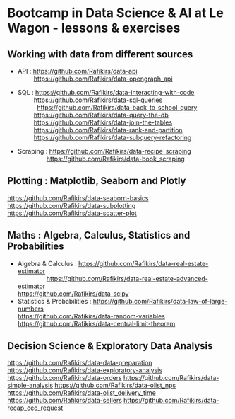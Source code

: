 # Bootcamp in Data Science & AI at Le Wagon - lessons & exercises

## Working with data from different sources

- API : https://github.com/Rafikirs/data-api  
&emsp; &emsp;  https://github.com/Rafikirs/data-opengraph_api


- SQL : https://github.com/Rafikirs/data-interacting-with-code    
&emsp; &emsp;          https://github.com/Rafikirs/data-sql-queries  
$~~~~~~~~~~$     https://github.com/Rafikirs/data-back_to_school_query  
&emsp; &emsp;    https://github.com/Rafikirs/data-query-the-db  
&emsp; &emsp; https://github.com/Rafikirs/data-join-the-tables  
&emsp; &emsp; https://github.com/Rafikirs/data-rank-and-partition  
&emsp; &emsp; https://github.com/Rafikirs/data-subquery-refactoring
- Scraping : https://github.com/Rafikirs/data-recipe_scraping  
&emsp; &emsp; &emsp; &ensp;  https://github.com/Rafikirs/data-book_scraping


## Plotting : Matplotlib, Seaborn and Plotly

https://github.com/Rafikirs/data-seaborn-basics  
https://github.com/Rafikirs/data-subplotting  
https://github.com/Rafikirs/data-scatter-plot  


## Maths : Algebra, Calculus, Statistics and Probabilities

- Algebra & Calculus : https://github.com/Rafikirs/data-real-estate-estimator  
&emsp; &emsp; &emsp; &ensp;  https://github.com/Rafikirs/data-real-estate-advanced-estimator  
https://github.com/Rafikirs/data-scipy
- Statistics & Probabilities : https://github.com/Rafikirs/data-law-of-large-numbers  
https://github.com/Rafikirs/data-random-variables
https://github.com/Rafikirs/data-central-limit-theorem


## Decision Science & Exploratory Data Analysis

https://github.com/Rafikirs/data-data-preparation
https://github.com/Rafikirs/data-exploratory-analysis
https://github.com/Rafikirs/data-orders
https://github.com/Rafikirs/data-simple-analysis
https://github.com/Rafikirs/data-olist_nps
https://github.com/Rafikirs/data-olist_delivery_time 
https://github.com/Rafikirs/data-sellers
https://github.com/Rafikirs/data-recap_ceo_request




